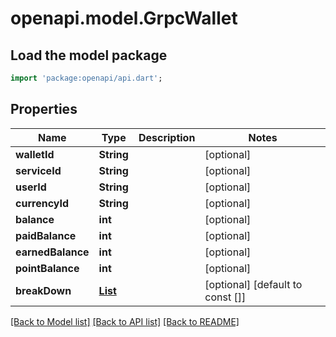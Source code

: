 # openapi.model.GrpcWallet

## Load the model package
```dart
import 'package:openapi/api.dart';
```

## Properties
Name | Type | Description | Notes
------------ | ------------- | ------------- | -------------
**walletId** | **String** |  | [optional] 
**serviceId** | **String** |  | [optional] 
**userId** | **String** |  | [optional] 
**currencyId** | **String** |  | [optional] 
**balance** | **int** |  | [optional] 
**paidBalance** | **int** |  | [optional] 
**earnedBalance** | **int** |  | [optional] 
**pointBalance** | **int** |  | [optional] 
**breakDown** | [**List<GrpcBreakDown>**](GrpcBreakDown.md) |  | [optional] [default to const []]

[[Back to Model list]](../README.md#documentation-for-models) [[Back to API list]](../README.md#documentation-for-api-endpoints) [[Back to README]](../README.md)



